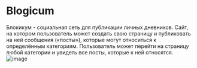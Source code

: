 # Blogicum
Блокикум - социальная сеть для публикации личных дневников.
Сайт, на котором пользователь может создать свою страницу и публиковать на ней сообщения («посты»), которые могут относиться к определённым категориям.
Пользователь может перейти на страницу любой категории и увидеть все посты, которые к ней относятся.
![image](https://github.com/user-attachments/assets/6280090d-2c2f-4bf6-9d9e-77ad582c7e59)

